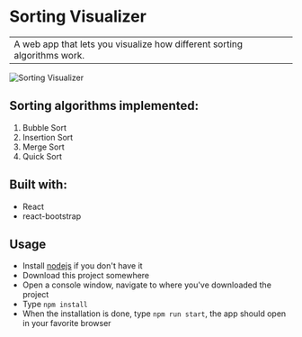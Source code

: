 # Sorting Visualizer

<table>
<tr>
<td>
  A web app that lets you visualize how different sorting algorithms work. 

</td>
</tr>
</table>

![Sorting Visualizer](https://github.com/bobel95/sorting-algorithms-visualization/blob/main/public/sorting-visualizer.png?raw=true)

## Sorting algorithms implemented:

1. Bubble Sort
2. Insertion Sort
3. Merge Sort
4. Quick Sort

## Built with:

* React
* react-bootstrap

## Usage

* Install [nodejs](https://nodejs.org/en/) if you don't have it
* Download this project somewhere
* Open a console window, navigate to where you've downloaded the project
* Type `npm install`
* When the installation is done, type `npm run start`, the app should open in your favorite browser
